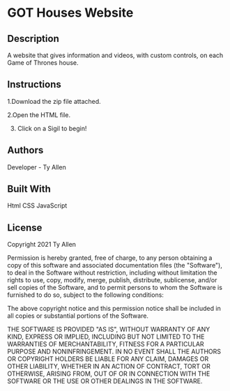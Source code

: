 # GOT Houses Website

## Description

A website that gives information and videos, with custom controls, on each Game of Thrones house.

## Instructions

1.Download the zip file attached.

2.Open the HTML file.

3. Click on a Sigil to begin!


## Authors

Developer - Ty Allen

## Built With

Html
CSS
JavaScript

## License

Copyright 2021 Ty Allen

Permission is hereby granted, free of charge, to any person obtaining a copy of this software and associated documentation files (the "Software"), to deal in the Software without restriction, including without limitation the rights to use, copy, modify, merge, publish, distribute, sublicense, and/or sell copies of the Software, and to permit persons to whom the Software is furnished to do so, subject to the following conditions:

The above copyright notice and this permission notice shall be included in all copies or substantial portions of the Software.

THE SOFTWARE IS PROVIDED "AS IS", WITHOUT WARRANTY OF ANY KIND, EXPRESS OR IMPLIED, INCLUDING BUT NOT LIMITED TO THE WARRANTIES OF MERCHANTABILITY, FITNESS FOR A PARTICULAR PURPOSE AND NONINFRINGEMENT. IN NO EVENT SHALL THE AUTHORS OR COPYRIGHT HOLDERS BE LIABLE FOR ANY CLAIM, DAMAGES OR OTHER LIABILITY, WHETHER IN AN ACTION OF CONTRACT, TORT OR OTHERWISE, ARISING FROM, OUT OF OR IN CONNECTION WITH THE SOFTWARE OR THE USE OR OTHER DEALINGS IN THE SOFTWARE.
